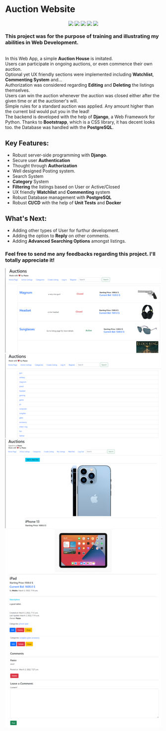 # Auction Website
<p align="center">
<img align=center src="https://img.shields.io/badge/Python-informational?style=flat&logo=Python&logoColor=3776AB&color=292A2D" />
<img align=center src="https://img.shields.io/badge/Django-informational?style=flat&logo=Django&logoColor=044a16&color=292A2D" />
<img align=center src="https://img.shields.io/badge/HTML-informational?style=flat&logo=HTML5&logoColor=E34F26&color=292A2D" />
<img align=center src="https://img.shields.io/badge/CSS-informational?style=flat&logo=CSS3&logoColor=1572B6&color=292A2D" />
<img align=center src="https://img.shields.io/badge/PostgreSQL-informational?style=flat&logo=PostgreSQL&logoColor=4169E1&color=292A2D" />
<br/>
</p>
<p> <h3>This project was for the purpose of training and illustrating my abilities in <b>Web Development</b>.</h3> <br/>
  In this Web App, a simple <b>Auction House</b> is imitated.<br/>
  Users can participate in ongoing auctions, or even commence their own auction.<br/>
  Optional yet UX friendly sections were implemented including <b>Watchlist</b>, <b>Commenting System</b> and...<br/>
  Authorization was considered regarding <b>Editing</b> and <b>Deleting</b> the listings themselves.<br/>
  Users can win the auction whenever the auction was closed either after the given time or at the auctioner's will.<br/> 
  Simple rules for a standard auction was applied. Any amount higher than the current bid would put you in the lead!<br/>
  The backend is developed with the help of <b>Django</b>, a Web Framework for Python. Thanks to <b>Bootstrapp</b>, which is a CSS library, it has decent looks too. the Database was handled with the <b>PostgreSQL</b>.
  
</p>

## Key Features:
- Robust server-side programming with <b>Django</b>. 
- Secure user <b>Authentication</b>
- Thought through <b>Authorization</b>
- Well designed Posting system.
- <b></b>Search</b> System
- <b>Category</b> System
- <b>Filtering</b> the listings based on User or Active/Closed
- UX friendly <b>Watchlist</b> and <b>Commenting</b> system
- Robust Database management with <b>PostgreSQL</b>
- Robust <b>CI/CD</b> with the help of <b>Unit Tests</b> and <b>Docker</b>

## What's Next:
- Adding other types of User for furthur development.
- Adding the option to <b>Reply</b> on other comments.
- Adding <b>Advanced Searching Options</b> amongst listings.

### Feel free to send me any feedbacks regarding this project. I'll totally appreciate it!
![Sample Email](https://github.com/homayoonalimohammadi/Commerce/blob/main/media/Screenshot%20(355).png?raw=true)
![Sample Email](https://github.com/homayoonalimohammadi/Commerce/blob/main/media/Screenshot%20(356).png?raw=true)
![Sample Email](https://github.com/homayoonalimohammadi/Commerce/blob/main/media/Screenshot%20(357).png?raw=true)
![Sample Email](https://github.com/homayoonalimohammadi/Commerce/blob/main/media/Screenshot%20(358).png?raw=true)
![Sample Email](https://github.com/homayoonalimohammadi/Commerce/blob/main/media/Screenshot%20(359).png?raw=true)


